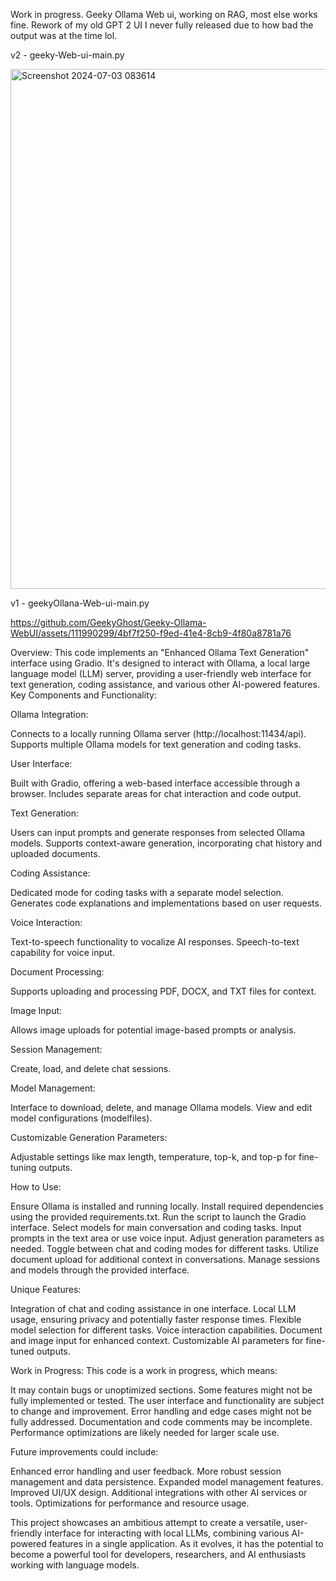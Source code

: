 Work in progress. Geeky Ollama Web ui, working on RAG, most else works fine. Rework of my old GPT 2 UI I never fully released due to how bad the output was at the time lol. 


v2 - geeky-Web-ui-main.py

<img width="832" alt="Screenshot 2024-07-03 083614" src="https://github.com/GeekyGhost/Geeky-Ollama-WebUI/assets/111990299/9a2b765d-f74d-4c12-9646-19487fdec2b7">


v1 - geekyOllana-Web-ui-main.py

https://github.com/GeekyGhost/Geeky-Ollama-WebUI/assets/111990299/4bf7f250-f9ed-41e4-8cb9-4f80a8781a76

Overview:
This code implements an "Enhanced Ollama Text Generation" interface using Gradio. It's designed to interact with Ollama, a local large language model (LLM) server, providing a user-friendly web interface for text generation, coding assistance, and various other AI-powered features.
Key Components and Functionality:

Ollama Integration:

Connects to a locally running Ollama server (http://localhost:11434/api).
Supports multiple Ollama models for text generation and coding tasks.


User Interface:

Built with Gradio, offering a web-based interface accessible through a browser.
Includes separate areas for chat interaction and code output.


Text Generation:

Users can input prompts and generate responses from selected Ollama models.
Supports context-aware generation, incorporating chat history and uploaded documents.


Coding Assistance:

Dedicated mode for coding tasks with a separate model selection.
Generates code explanations and implementations based on user requests.


Voice Interaction:

Text-to-speech functionality to vocalize AI responses.
Speech-to-text capability for voice input.


Document Processing:

Supports uploading and processing PDF, DOCX, and TXT files for context.


Image Input:

Allows image uploads for potential image-based prompts or analysis.


Session Management:

Create, load, and delete chat sessions.


Model Management:

Interface to download, delete, and manage Ollama models.
View and edit model configurations (modelfiles).


Customizable Generation Parameters:

Adjustable settings like max length, temperature, top-k, and top-p for fine-tuning outputs.



How to Use:

Ensure Ollama is installed and running locally.
Install required dependencies using the provided requirements.txt.
Run the script to launch the Gradio interface.
Select models for main conversation and coding tasks.
Input prompts in the text area or use voice input.
Adjust generation parameters as needed.
Toggle between chat and coding modes for different tasks.
Utilize document upload for additional context in conversations.
Manage sessions and models through the provided interface.

Unique Features:

Integration of chat and coding assistance in one interface.
Local LLM usage, ensuring privacy and potentially faster response times.
Flexible model selection for different tasks.
Voice interaction capabilities.
Document and image input for enhanced context.
Customizable AI parameters for fine-tuned outputs.

Work in Progress:
This code is a work in progress, which means:

It may contain bugs or unoptimized sections.
Some features might not be fully implemented or tested.
The user interface and functionality are subject to change and improvement.
Error handling and edge cases might not be fully addressed.
Documentation and code comments may be incomplete.
Performance optimizations are likely needed for larger scale use.

Future improvements could include:

Enhanced error handling and user feedback.
More robust session management and data persistence.
Expanded model management features.
Improved UI/UX design.
Additional integrations with other AI services or tools.
Optimizations for performance and resource usage.

This project showcases an ambitious attempt to create a versatile, user-friendly interface for interacting with local LLMs, combining various AI-powered features in a single application. As it evolves, it has the potential to become a powerful tool for developers, researchers, and AI enthusiasts working with language models.


